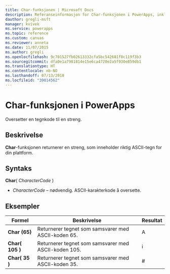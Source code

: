 ```yaml
---
title: Char-funksjonen | Microsoft Docs
description: Referanseinformasjon for Char-funksjonen i PowerApps, inkludert syntaks og eksempler
dauthor: gregli-msft
manager: kvivek
ms.service: powerapps
ms.topic: reference
ms.custom: canvas
ms.reviewer: anneta
ms.date: 11/07/2015
ms.author: gregli
ms.openlocfilehash: 9c701527fb02613332cfa5bc542681f8c119f3b3
ms.sourcegitcommit: dfa0e1a7981814e15e6ca4720e2a5f930e859db1
ms.translationtype: HT
ms.contentlocale: nb-NO
ms.lasthandoff: 07/13/2018
ms.locfileid: "39014562"
---
```

# <a name="char-function-in-powerapps"></a>Char-funksjonen i PowerApps
Oversetter en tegnkode til en streng.

## <a name="description"></a>Beskrivelse
**Char**-funksjonen returnerer en streng, som inneholder riktig ASCII-tegn for din plattform.

## <a name="syntax"></a>Syntaks
**Char**( *CharacterCode* )

* *CharacterCode* – nødvendig. ASCII-karakterkode å oversette.

## <a name="examples"></a>Eksempler

| Formel | Beskrivelse | Resultat |
| --- | --- | --- |
| **Char (65)** |Returnerer tegnet som samsvarer med ASCII-koden 65. |A |
| **Char( 105 )** |Returnerer tegnet som samsvarer med ASCII-koden 105. |i |
| **Char( 35 )** |Returnerer tegnet som samsvarer med ASCII-koden 35. |# |

